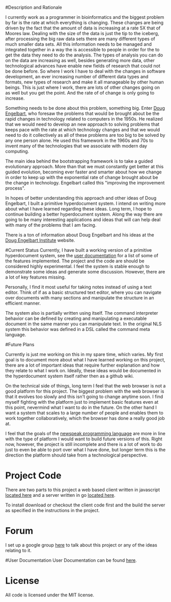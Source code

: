 #Description and Rationale

I currently work as a programmer in bioinformatics and the biggest problem by far is the rate at which everything is changing. These changes are being driven by the fact that the amount of data is increasing at a rate 5X that of Moores law. Dealing with the size of the data is just the tip to the iceberg, after processing the big raw data sets there are many different types of much smaller data sets. All this information needs to be managed and integrated together in a way the is accessible to people in order for the to get the data they need to do the analysis. The types of analysis you can do on the data are increasing as well, besides generating more data, other technological advances have enable new fields of research that could not be done before. So where I work I have to deal with the changes in software development, an ever increasing number of different data types and formats, new types of research and make it all manageable by other human beings. This is just where I work, there are lots of other changes going on as well but you get the point. And the rate of of change is only going to increase.

Something needs to be done about this problem, something big. Enter [Doug Engelbart](https://github.com/smarks159/hyperdocument-system-wiki/wiki/DougEngelbartIntro), who foresaw the problems that would be brought about be the rapid changes in technology related to computers in the 1950s. He realized that we would need to develop an new approach to solving problems that keeps pace with the rate at which technology changes and that we would need to do it collectively as all of these problems are too big to be solved by any one person alone. He used this framework in the 1960s and 70s to invent many of the technologies that we associate with modern day computing.

The main idea behind the bootstrapping framework is to take a guided evolutionary approach. More than that we must constantly get better at this guided evolution, becoming ever faster and smarter about how we change in order to keep up with the exponential rate of change brought about be the change in technology. Engelbart called this "improving the improvement process".

In hopes of better understanding this approach and other ideas of Doug Engelbart, I built a primitive hyperdocument system. I intend on writing more about what I have learned regarding these ideas. Long term, I hope to continue building a better hyperdocument system. Along the way there are going to be many interesting applications and ideas that will can help deal with many of the problems that I am facing. 

There is a ton of information about Doug Engelbart and his ideas at the [Doug Engelbart Institute](http://dougengelbart.org/) website.



#Current Status
Currently, I have built a working version of a primitive hyperdocument system, see the [user documentation](https://github.com/smarks159/hyperdocument-system-wiki/wiki/userdocs_toc) for a list of some of the features implemented. The project and the code are should be considered highly experimental. I feel the system is stable enough to demonstrate some ideas and generate some discussion. However, there are a lot of key features missing.

Personally, I find it most useful for taking notes instead of using a text editor. Think of if as a basic structured text editor, where you can navigate over documents with many sections and manipulate the structure in an efficient manner.

The system also is partially written using itself. The command interpreter behavior can be defined by creating and manipulating a executable document in the same manner you can manipulate text. In the original NLS system this behavior was defined in a DSL called the command meta language.

#Future Plans

Currently is just me working on this in my spare time, which varies. My first goal is to document more about what I have learned working on this project, there are a lot of important ideas that require further explanation and how they relate to what I work on. Ideally, these ideas would be documented in the hyperdocument system itself rather then as a github wiki.

On the technical side of things, long term I feel that the web browser is not a good platform for this project. The biggest problem with the web browser is that it evolves too slowly and this isn't going to change anytime soon. I find myself fighting with the platform just to implement basic features even at this point, nevermind what I want to do in the future. On the other hand I want a system that scales to a large number of people and enables them to work together collaboratively, which the browser has done a really good job at. 

I feel that the goals of the [newspeak programming language](http://www.newspeaklanguage.org/) are more in line with the type of platform I would want to build future versions of this. Right now, however, the project is still incomplete and there is a lot of work to do just to even be able to port over what I have done, but longer term this is the direction the platform should take from a technological perspective.



# Project Code
There are two parts to this project a web based client written in javascript [located here](https://github.com/smarks159/hyperdocument-system-js-client) and a server written in go [located here](https://github.com/smarks159/hyperdocument-system-go-server). 

To install download or checkout the client code first and the build the server as specified in the instructions in the project.

# Forum
I set up a google group [here](https://groups.google.com/forum/#!forum/hyperdocumentsystem) to talk about this project or any of the ideas relating to it.

#User Documentation
User Documentation can be found [here](https://github.com/smarks159/hyperdocument-system-wiki/wiki/userdocs_toc).

# License
All code is licensed under the MIT license.
